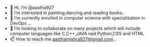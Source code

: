 - 👋 Hi, I’m @aastha927
- 👀 I’m interested in painting,dancing and reading books..
- 🌱 I’m currently enrolled in computer science with specialization in DevOps ...
- 💞️ I’m looking to collaborate on many projects which will include computer languages like C,C++,JAVA nad Python,CSS and HTML
- 📫 How to reach me aasthamishra927@gmail.com...

<!---
aastha927/aastha927 is a ✨ special ✨ repository because its `README.md` (this file) appears on your GitHub profile.
You can click the Preview link to take a look at your changes.
--->

